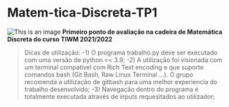 # Matem-tica-Discreta-TP1
![This is an image](https://user-images.githubusercontent.com/44876887/139503388-42d747fe-fe50-4159-a5e0-fc87bf589f76.png)
**Primeiro ponto de avaliação na cadeira de Matemática Discreta do curso TIWM 2021/2022**

>Dicas de utilização:
    -1) O programa trabalho.py deve ser executado com uma versão de python =< 3.9;
    -2) A utilização foi visionada com um terminal compatível com Rich Text encoding e que suporte comandos bash (Git Bash, Raw Linux Terminal ...). O grupo recomenda a utilização de gitbash para uma melhor experiencia do trabalho desenvolvido;
    -3) Navegação dentro do programa é totalmente executada através de inputs requesitados ao utilizador;

